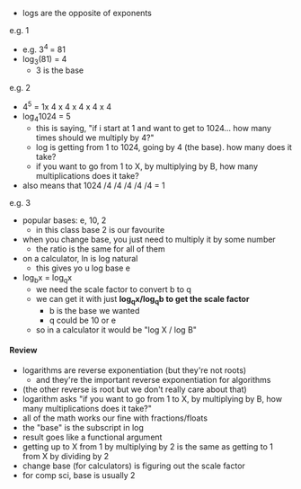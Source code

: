 - logs are the opposite of exponents

e.g. 1 
- e.g. 3<sup>4 </sup>= 81
- log<sub>3</sub>(81) = 4
	- 3 is the base

e.g. 2
- 4<sup>5</sup> = 1x 4 x 4 x 4 x 4 x 4
- log<sub>4</sub>1024 = 5
	- this is saying, "if i start at 1 and want to get to 1024... how many times should we multiply by 4?"
	- log is getting from 1 to 1024, going by 4 (the base). how many does it take?
	- if you want to go from 1 to X, by multiplying by B, how many multiplications does it take?
- also means that 1024 /4 /4 /4 /4 /4 = 1 

e.g. 3
- popular bases: e, 10, 2
	- in this class base 2 is our favourite 
- when you change base, you just need to multiply it by some number
	- the ratio is the same for all of them 
- on a calculator, ln is log natural 
	- this gives yo u log base e
- log<sub>b</sub>x = log<sub>q</sub>x
	- we need the scale factor to convert b to q 
	- we can get it with just **log<sub>q</sub>x/log<sub>q</sub>b to get the scale factor**
		- b is the base we wanted
		- q could be 10 or e
	- so in a calculator it would be "log X / log B"

#### Review
- logarithms are reverse exponentiation (but they're not roots)
	- and they're the important reverse exponentiation for algorithms
- (the other reverse is root but we don't really care about that)
- logarithm asks "if you want to go from 1 to X, by multiplying by B, how many multiplications does it take?"
- all of the math works our fine with fractions/floats 
- the "base" is the subscript in log
- result goes like a functional argument 
- getting up to X from 1 by multiplying by 2 is the same as getting to 1 from X by dividing by 2
- change base (for calculators) is figuring out the scale factor 
- for comp sci, base is usually 2  